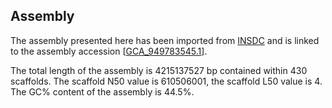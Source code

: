 **Assembly**
--------

The assembly presented here has been imported from [INSDC](http://www.insdc.org) and is linked to the assembly accession [[GCA\_949783545.1](http://www.ebi.ac.uk/ena/data/view/GCA_949783545.1)].

The total length of the assembly is 4215137527 bp contained within 430 scaffolds.
The scaffold N50 value is 610506001, the scaffold L50 value is 4.
The GC% content of the assembly is 44.5%.
